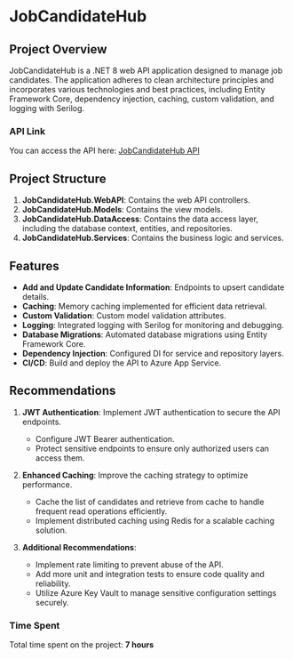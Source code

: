 # JobCandidateHub

## Project Overview

JobCandidateHub is a .NET 8 web API application designed to manage job candidates. The application adheres to clean architecture principles and incorporates various technologies and best practices, including Entity Framework Core, dependency injection, caching, custom validation, and logging with Serilog.

### API Link

You can access the API here: [JobCandidateHub API](https://jobcandidatehub-api.azurewebsites.net/swagger)

## Project Structure

1. **JobCandidateHub.WebAPI**: Contains the web API controllers.
2. **JobCandidateHub.Models**: Contains the view models.
3. **JobCandidateHub.DataAccess**: Contains the data access layer, including the database context, entities, and repositories.
4. **JobCandidateHub.Services**: Contains the business logic and services.

## Features

- **Add and Update Candidate Information**: Endpoints to upsert candidate details.
- **Caching**: Memory caching implemented for efficient data retrieval.
- **Custom Validation**: Custom model validation attributes.
- **Logging**: Integrated logging with Serilog for monitoring and debugging.
- **Database Migrations**: Automated database migrations using Entity Framework Core.
- **Dependency Injection**: Configured DI for service and repository layers.
- **CI/CD**: Build and deploy the API to Azure App Service.

## Recommendations

1. **JWT Authentication**: Implement JWT authentication to secure the API endpoints.
   - Configure JWT Bearer authentication.
   - Protect sensitive endpoints to ensure only authorized users can access them.

2. **Enhanced Caching**: Improve the caching strategy to optimize performance.
   - Cache the list of candidates and retrieve from cache to handle frequent read operations efficiently.
   - Implement distributed caching using Redis for a scalable caching solution.

4. **Additional Recommendations**:
   - Implement rate limiting to prevent abuse of the API.
   - Add more unit and integration tests to ensure code quality and reliability.
   - Utilize Azure Key Vault to manage sensitive configuration settings securely.


### Time Spent

Total time spent on the project: **7 hours**

